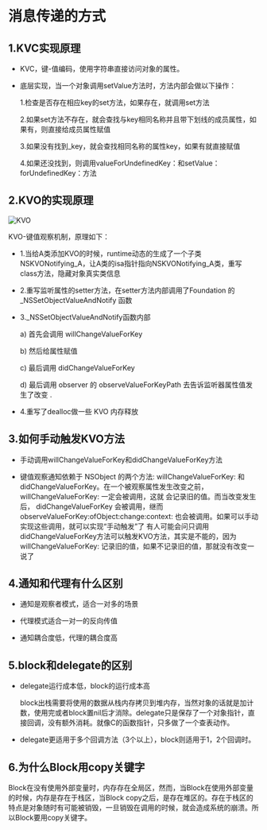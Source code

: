 # 消息传递的方式

## 1.KVC实现原理

- KVC，键-值编码，使用字符串直接访问对象的属性。

- 底层实现，当一个对象调用setValue方法时，方法内部会做以下操作：

	1.检查是否存在相应key的set方法，如果存在，就调用set方法

	2.如果set方法不存在，就会查找与key相同名称并且带下划线的成员属性，如果有，则直接给成员属性赋值

	3.如果没有找到_key，就会查找相同名称的属性key，如果有就直接赋值

	4.如果还没找到，则调用valueForUndefinedKey：和setValue：forUndefinedKey：方法

## 2.KVO的实现原理

![KVO](https://qn.nobady.cn/iOS/kvo.png)

KVO-键值观察机制，原理如下：

- 1.当给A类添加KVO的时候，runtime动态的生成了一个子类NSKVONotifying_A，让A类的isa指针指向NSKVONotifying_A类，重写class方法，隐藏对象真实类信息

- 2.重写监听属性的setter方法，在setter方法内部调用了Foundation 的 _NSSetObjectValueAndNotify 函数

- 3._NSSetObjectValueAndNotify函数内部
	
	a) 首先会调用 willChangeValueForKey 

	b) 然后给属性赋值 

	c) 最后调用 didChangeValueForKey 

	d) 最后调用 observer 的 observeValueForKeyPath 去告诉监听器属性值发生了改变 .

- 4.重写了dealloc做一些 KVO 内存释放 

## 3.如何手动触发KVO方法

- 手动调用willChangeValueForKey和didChangeValueForKey方法

- 键值观察通知依赖于 NSObject 的两个方法: willChangeValueForKey: 和 didChangeValueForKey。在一个被观察属性发生改变之前， willChangeValueForKey: 一定会被调用，这就 会记录旧的值。而当改变发生后， didChangeValueForKey 会被调用，继而 observeValueForKey:ofObject:change:context: 也会被调用。如果可以手动实现这些调用，就可以实现“手动触发”了
有人可能会问只调用didChangeValueForKey方法可以触发KVO方法，其实是不能的，因为willChangeValueForKey: 记录旧的值，如果不记录旧的值，那就没有改变一说了

## 4.通知和代理有什么区别

- 通知是观察者模式，适合一对多的场景

- 代理模式适合一对一的反向传值

- 通知耦合度低，代理的耦合度高

## 5.block和delegate的区别

- delegate运行成本低，block的运行成本高
	
	block出栈需要将使用的数据从栈内存拷贝到堆内存，当然对象的话就是加计数，使用完或者block置nil后才消除。delegate只是保存了一个对象指针，直接回调，没有额外消耗。就像C的函数指针，只多做了一个查表动作。

- delegate更适用于多个回调方法（3个以上），block则适用于1，2个回调时。

## 6.为什么Block用copy关键字

Block在没有使用外部变量时，内存存在全局区，然而，当Block在使用外部变量的时候，内存是存在于栈区，当Block copy之后，是存在堆区的。存在于栈区的特点是对象随时有可能被销毁，一旦销毁在调用的时候，就会造成系统的崩溃。所以Block要用copy关键字。
